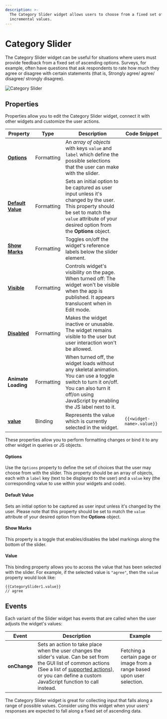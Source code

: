 ```yaml
---
description: >-
  The Category Slider widget allows users to choose from a fixed set of
  incremental values.
---
```


# Category Slider

The Category Slider widget can be useful for situations where users must provide feedback from a fixed set of ascending options. Surveys, for example, often have questions that ask respondents to rate how much they agree or disagree with certain statements (that is, Strongly agree/ agree/ disagree/ strongly disagree).

![Category Slider](</img/as_category.png>)

## Properties

Properties allow you to edit the Category Slider widget, connect it with other widgets and customize the user actions.

| Property                                                      | Type       | Description                                                                                                                                                                                            | Code Snippet              |
| ------------------------------------------------------------- | ---------- | ------------------------------------------------------------------------------------------------------------------------------------------------------------------------------------------------------ | ------------------------- |
| [**Options**](category-slider.md#options)             | Formatting | An _array of objects_ with keys `value` and `label` which define the possible selections that the user can make with the slider.                                                                       |                           |
| [**Default Value**](category-slider.md#default-value) | Formatting | Sets an initial option to be captured as user input unless it's changed by the user. This property should be set to match the `value` attribute of your desired option from the **Options** object.    |                           |
| [**Show Marks**](category-slider.md#show-marks)       | Formatting | Toggles on/off the widget's reference labels below the slider element.                                                                                                                                 |                           |
| [**Visible**](../#visible)                            | Formatting | Controls widget's visibility on the page. When turned off: The widget won't be visible when the app is published. It appears translucent when in Edit mode.                                            |                           |
| [**Disabled**](../#disabled)                          | Formatting | Makes the widget inactive or unusable. The widget remains visible to the user but user interaction won't be allowed.                                                                           |                           |
| **Animate Loading**                                           | Formatting | When turned off, the widget loads without any skeletal animation. You can use a toggle switch to turn it on/off. You can also turn it off/on using JavaScript by enabling the JS label next to it. |                           |
| [**value**](category-slider.md#value)                 | Binding    | Represents the value which is currently selected in the widget.                                                                                                                              | `{{<widget-name>.value}}` |

These properties allow you to perform formatting changes or bind it to any other widget in queries or JS objects.

#### Options

Use the `Options` property to define the set of choices that the user may choose from with the slider. This property should be an array of objects, each with a `label` key (text to be displayed to the user) and a `value` key (the corresponding value to use within your widgets and code).

<VideoEmbed host="youtube" videoId="VpdlnhOL3Eo" title="Options" caption="Options"/>

#### Default Value

Sets an initial option to be captured as user input unless it's changed by the user. Please note that this property should be set to match the `value` attribute of your desired option from the **Options** object.

<VideoEmbed host="youtube" videoId="GOQ0SguBbp0" title="Default Value" caption="Default Value"/>

#### Show Marks

This property is a toggle that enables/disables the label markings along the bottom of the slider.

<VideoEmbed host="youtube" videoId="-4DS16RBkeI" title="Show Marks" caption="Show Marks"/>

#### Value

This binding property allows you to access the value that has been selected with the slider. For example, if the selected value is `"agree"`, then the `value` property would look like:

```
{{CategorySlider1.value}}
// agree
```

<VideoEmbed host="youtube" videoId="AD89aGY2Kwc" title="Value" caption="Value"/>

## Events

Each variant of the Slider widget has events that are called when the user adjusts the widget's values:

| Event        | Description                                                                                                                                                                                                                                                                                       | Example                                                                  |
| ------------ | ------------------------------------------------------------------------------------------------------------------------------------------------------------------------------------------------------------------------------------------------------------------------------------------------- | ------------------------------------------------------------------------ |
| **onChange** | Sets an action to take place when the user changes the slider's value. Can be set from the GUI list of common actions (See a list of [supported actions](./../../appsmith-framework/widget-actions/README.md)), or you can define a custom JavaScript function to call instead. | Fetching a certain page or image from a range based upon user selection. |

The Category Slider widget is great for collecting input that falls along a range of possible values. Consider using this widget when your users' responses are expected to fall along a fixed set of ascending data.

